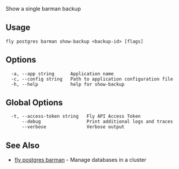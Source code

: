 Show a single barman backup

## Usage
~~~
fly postgres barman show-backup <backup-id> [flags]
~~~

## Options

~~~
  -a, --app string      Application name
  -c, --config string   Path to application configuration file
  -h, --help            help for show-backup
~~~

## Global Options

~~~
  -t, --access-token string   Fly API Access Token
      --debug                 Print additional logs and traces
      --verbose               Verbose output
~~~

## See Also

* [fly postgres barman](/docs/flyctl/postgres-barman/)	 - Manage databases in a cluster

